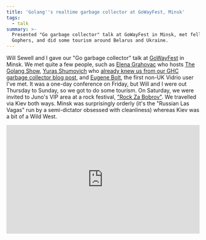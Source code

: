 ```yaml
---
title: 'Golang''s realtime garbage collector at GoWayFest, Minsk'
tags:
  - talk
summary: >-
  Presented "Go garbage collector" talk at GoWayFest in Minsk, met fellow
  Gophers, and did some tourism around Belarus and Ukraine.
---
```


Will Sewell and I gave our "Go garbage collector" talk at [GoWayFest](https://goway.io/) in Minsk.
We met quite a few people, such as
[Elena Grahovac](https://twitter.com/webdeva) who hosts [The Golang Show](http://golangshow.com/),
[Yuras Shumovich](https://twitter.com/shumovichy) who [already knew us from our GHC garbage collector blog post](https://www.reddit.com/r/haskell/comments/4j0imi/ghc_cannot_achieve_low_latency_with_a_large/d32n6hm/),
and [Eugene Bolt](https://twitter.com/jekabolt), the first non-UK Vidrio user I've met.
It was a one-day conference on Friday,
but Will and I were out Thursday to Sunday,
so we got to do some tourism.
On Saturday, we were invited to Juno's VIP area at a rock festival, ["Rock Za Bobrov"](http://rock.bobrov.by/).
We travelled via Kiev both ways.
Minsk was surprisingly orderly (it's the "Russian Las Vagas" run by a semi-dictator obsessed with cleanliness)
whereas Kiev was a bit of a Wild West.

<div>
  <div style="position:relative;padding-top:56.25%;">
    <iframe src="https://www.youtube.com/embed/5hNRcoH4-Lk?list=PLpVeA1tdgfCDpgQzBP6J445sfTa46jqep" frameborder="0" allowfullscreen style="position:absolute;top:0;left:0;width:100%;height:100%;"></iframe>
  </div>
</div>
